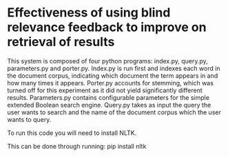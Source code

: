 # Effectiveness of using blind relevance feedback to improve on retrieval of results


This system is composed of four python programs: index.py, query.py, parameters.py and porter.py. 
Index.py is run first and indexes each word in the document corpus, indicating which document the term appears in and how many times it appears. 
Porter.py accounts for stemming, which was turned off for this experiment as it did not yield significantly different results. 
Parameters.py contains configurable parameters for the simple extended Boolean search engine. 
Query.py takes as input the query the user wants to search and the name of the document corpus which the user wants to query.

To run this code you will need to install NLTK. 

This can be done through running: pip install nltk
